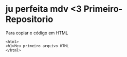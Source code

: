 # ju perfeita mdv <3 Primeiro-Repositorio

Para copiar o código em HTML
````
<html>
<h1>Meu primeiro arquivo HTML
</html>
````
